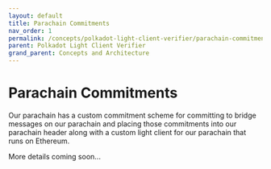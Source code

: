 ```yaml
---
layout: default
title: Parachain Commitments
nav_order: 1
permalink: /concepts/polkadot-light-client-verifier/parachain-commitments
parent: Polkadot Light Client Verifier
grand_parent: Concepts and Architecture
---
```

# Parachain Commitments

Our parachain has a custom commitment scheme for committing to bridge messages on our parachain and placing those commitments into our parachain header along with a custom light client for our parachain that runs on Ethereum.

More details coming soon...
